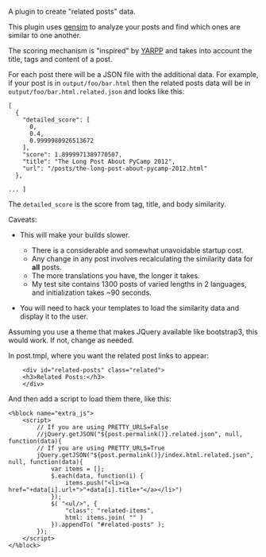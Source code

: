A plugin to create "related posts" data.

This plugin uses [gensim](https://radimrehurek.com/gensim/) to
analyze your posts and find which ones are similar to one another.

The scoring mechanism is "inspired" by [YARPP](https://www.slideshare.net/mitcho/the-yet-another-related-posts-plugin-algorithm-explained/9)
and takes into account the title, tags and content of a post.

For each post there will be a JSON file with the additional data.
For example, if your post is in `output/foo/bar.html` then
the related posts data will be in `output/foo/bar.html.related.json`
and looks like this:

```
[
  {
    "detailed_score": [
      0,
      0.4,
      0.9999980926513672
    ],
    "score": 1.8999971389770507,
    "title": "The Long Post About PyCamp 2012",
    "url": "/posts/the-long-post-about-pycamp-2012.html"
  },

... ]
```

The `detailed_score` is the score from tag, title, and body similarity.

Caveats:

* This will make your builds slower.

  * There is a considerable and somewhat unavoidable startup cost.
  * Any change in any post involves recalculating the
    similarity data for **all** posts.
  * The more translations you have, the longer it takes.
  * My test site contains 1300 posts of varied lengths in 2 languages,
    and initialization takes ~90 seconds.

* You will need to hack your templates to load the
  similarity data and display it to the user.

Assuming you use a theme that makes JQuery available like bootstrap3,
this would work. If not, change as needed.

In post.tmpl, where you want the related post links to appear:

```
    <div id="related-posts" class="related">
    <h3>Related Posts:</h3>
    </div>
```

And then add a script to load them there, like this:

```
<%block name="extra_js">
    <script>
        // If you are using PRETTY_URLS=False
        //jQuery.getJSON("${post.permalink()}.related.json", null, function(data){
        // If you are using PRETTY_URLS=True
        jQuery.getJSON("${post.permalink()}/index.html.related.json", null, function(data){
            var items = [];
            $.each(data, function(i) {
                items.push("<li><a href="+data[i].url+">"+data[i].title+"</a></li>")
            });
            $( "<ul/>", {
                "class": "related-items",
                html: items.join( "" )
            }).appendTo( "#related-posts" );
        });
    </script>
</%block>

```
